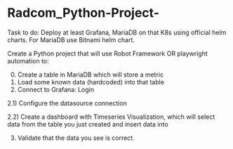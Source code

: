 # Radcom_Python-Project-
Task to do:
Deploy at least Grafana, MariaDB on that K8s using official helm charts. For MariaDB use Bitnami helm chart.

Create a Python project that will use Robot Framework OR playwright automation to:

0) Create a table in MariaDB which will store a metric
1) Load some known data (hardcoded) into that table
2) Connect to Grafana: Login
   
2.1) Configure the datasource connection

2.2) Create a dashboard with Timeseries Visualization, which will select data from the table you just created and insert data into

3) Validate that the data you see is correct.


